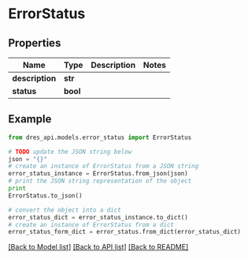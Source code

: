 # ErrorStatus


## Properties
Name | Type | Description | Notes
------------ | ------------- | ------------- | -------------
**description** | **str** |  | 
**status** | **bool** |  | 

## Example

```python
from dres_api.models.error_status import ErrorStatus

# TODO update the JSON string below
json = "{}"
# create an instance of ErrorStatus from a JSON string
error_status_instance = ErrorStatus.from_json(json)
# print the JSON string representation of the object
print
ErrorStatus.to_json()

# convert the object into a dict
error_status_dict = error_status_instance.to_dict()
# create an instance of ErrorStatus from a dict
error_status_form_dict = error_status.from_dict(error_status_dict)
```
[[Back to Model list]](../README.md#documentation-for-models) [[Back to API list]](../README.md#documentation-for-api-endpoints) [[Back to README]](../README.md)


